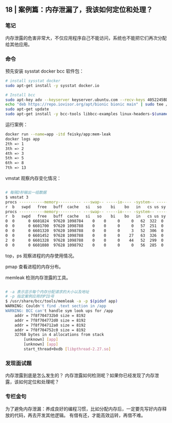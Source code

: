 ## 18 | 案例篇：内存泄漏了，我该如何定位和处理？

### 笔记

内存泄露的危害非常大，不仅应用程序自己不能访问，系统也不能把它们再次分配给其他应用。



### 命令

预先安装 sysstat docker bcc 软件包：

```sh
# install sysstat docker
sudo apt-get install -y sysstat docker.io

# Install bcc
sudo apt-key adv --keyserver keyserver.ubuntu.com --recv-keys 4052245BD4284CDD
echo "deb https://repo.iovisor.org/apt/bionic bionic main" | sudo tee /etc/apt/sources.list.d/iovisor.list
sudo apt-get update
sudo apt-get install -y bcc-tools libbcc-examples linux-headers-$(uname -r)
```

运行案例：

```sh
docker run --name=app -itd feisky/app:mem-leak
docker logs app
2th => 1
3th => 2
4th => 3
5th => 5
6th => 8
7th => 13
```

vmstat 观察内存变化情况：

```sh

# 每隔3秒输出一组数据
$ vmstat 3
procs -----------memory---------- ---swap-- -----io---- -system-- ------cpu-----
r  b   swpd   free   buff  cache   si   so    bi    bo   in   cs us sy id wa st
procs -----------memory---------- ---swap-- -----io---- -system-- ------cpu-----
r  b   swpd   free   buff  cache   si   so    bi    bo   in   cs us sy id wa st
0  0      0 6601824  97620 1098784    0    0     0     0   62  322  0  0 100  0  0
0  0      0 6601700  97620 1098788    0    0     0     0   57  251  0  0 100  0  0
0  0      0 6601320  97620 1098788    0    0     0     3   52  306  0  0 100  0  0
0  0      0 6601452  97628 1098788    0    0     0    27   63  326  0  0 100  0  0
2  0      0 6601328  97628 1098788    0    0     0    44   52  299  0  0 100  0  0
0  0      0 6601080  97628 1098792    0    0     0     0   56  285  0  0 100  0  0 
```

top，ps 观察进程的内存使用情况。

pmap 查看进程的内存分布。

memleak 检测内存泄露的工具。

```sh

# -a 表示显示每个内存分配请求的大小以及地址
# -p 指定案例应用的PID号
$ /usr/share/bcc/tools/memleak -a -p $(pidof app)
WARNING: Couldn't find .text section in /app
WARNING: BCC can't handle sym look ups for /app
    addr = 7f8f704732b0 size = 8192
    addr = 7f8f704772d0 size = 8192
    addr = 7f8f704712a0 size = 8192
    addr = 7f8f704752c0 size = 8192
    32768 bytes in 4 allocations from stack
        [unknown] [app]
        [unknown] [app]
        start_thread+0xdb [libpthread-2.27.so] 
```

### 发现面试题

内存泄露到底是怎么发生的？
内存泄露如何检测呢？如果你已经发现了内存泄露，该如何定位和处理呢？

### 专栏金句

为了避免内存泄漏：养成良好的编程习惯，比如分配内存后，一定要先写好内存释放的代码，再去开发其他逻辑。
有借有还，才能高效运转，再借不难。